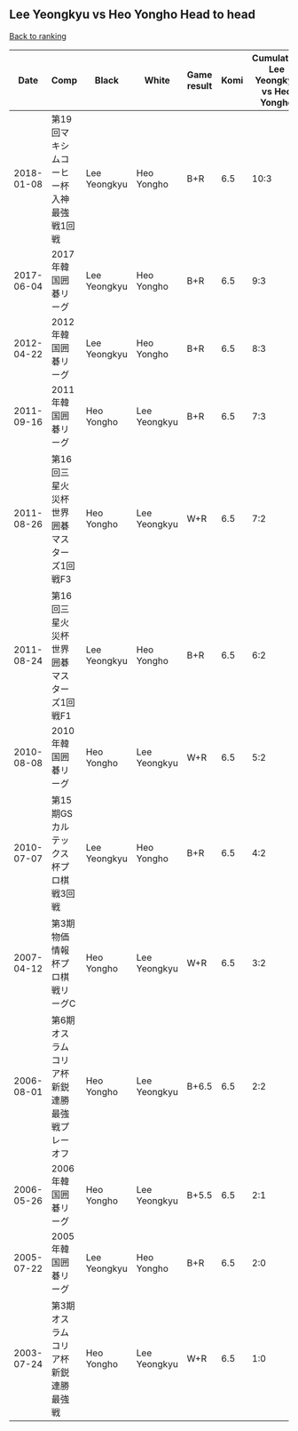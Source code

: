 ## Lee Yeongkyu vs Heo Yongho Head to head

[Back to ranking](../../index.md)




| **Date** | **Comp** | **Black** | **White** | **Game result** | **Komi** | **Cumulative Lee Yeongkyu vs Heo Yongho** | **Lee Yeongkyu streak** | **Heo Yongho streak** | 
| --- | --- | --- | --- | --- | --- | --- | --- | --- |
| 2018-01-08 | 第19回マキシムコーヒー杯入神最強戦1回戦 | Lee Yeongkyu | Heo Yongho | B+R | 6.5 | 10:3 | 3 | 0 | 
| 2017-06-04 | 2017年韓国囲碁リーグ | Lee Yeongkyu | Heo Yongho | B+R | 6.5 | 9:3 | 2 | 0 | 
| 2012-04-22 | 2012年韓国囲碁リーグ | Lee Yeongkyu | Heo Yongho | B+R | 6.5 | 8:3 | 1 | 0 | 
| 2011-09-16 | 2011年韓国囲碁リーグ | Heo Yongho | Lee Yeongkyu | B+R | 6.5 | 7:3 | 0 | 1 | 
| 2011-08-26 | 第16回三星火災杯世界囲碁マスターズ1回戦F3 | Heo Yongho | Lee Yeongkyu | W+R | 6.5 | 7:2 | 5 | 0 | 
| 2011-08-24 | 第16回三星火災杯世界囲碁マスターズ1回戦F1 | Lee Yeongkyu | Heo Yongho | B+R | 6.5 | 6:2 | 4 | 0 | 
| 2010-08-08 | 2010年韓国囲碁リーグ | Heo Yongho | Lee Yeongkyu | W+R | 6.5 | 5:2 | 3 | 0 | 
| 2010-07-07 | 第15期GSカルテックス杯プロ棋戦3回戦 | Lee Yeongkyu | Heo Yongho | B+R | 6.5 | 4:2 | 2 | 0 | 
| 2007-04-12 | 第3期物価情報杯プロ棋戦リーグC | Heo Yongho | Lee Yeongkyu | W+R | 6.5 | 3:2 | 1 | 0 | 
| 2006-08-01 | 第6期オスラムコリア杯新鋭連勝最強戦プレーオフ | Heo Yongho | Lee Yeongkyu | B+6.5 | 6.5 | 2:2 | 0 | 2 | 
| 2006-05-26 | 2006年韓国囲碁リーグ | Heo Yongho | Lee Yeongkyu | B+5.5 | 6.5 | 2:1 | 0 | 1 | 
| 2005-07-22 | 2005年韓国囲碁リーグ | Lee Yeongkyu | Heo Yongho | B+R | 6.5 | 2:0 | 2 | 0 | 
| 2003-07-24 | 第3期オスラムコリア杯新鋭連勝最強戦 | Heo Yongho | Lee Yeongkyu | W+R | 6.5 | 1:0 | 1 | 0 |




